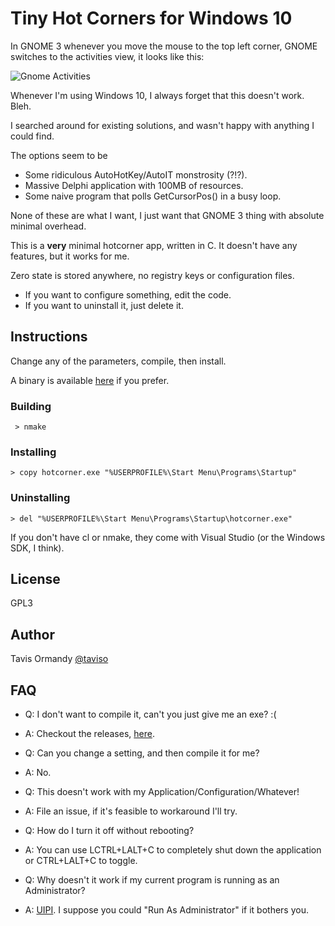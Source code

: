 # Tiny Hot Corners for Windows 10

In GNOME 3 whenever you move the mouse to the top left corner, GNOME switches to the activities view, it looks like this:

 ![Gnome Activities](https://www.gnome.org/wp-content/uploads/2016/03/window-selection-3.20-420x236.png)

Whenever I'm using Windows 10, I always forget that this doesn't work. Bleh.

I searched around for existing solutions, and wasn't happy with anything I could find.

The options seem to be

 * Some ridiculous AutoHotKey/AutoIT monstrosity (?!?).
 * Massive Delphi application with 100MB of resources.
 * Some naive program that polls GetCursorPos() in a busy loop.

None of these are what I want, I just want that GNOME 3 thing with absolute minimal overhead.

This is a **very** minimal hotcorner app, written in C. It doesn't have any features, but it works for me.

Zero state is stored anywhere, no registry keys or configuration files.

- If you want to configure something, edit the code.
- If you want to uninstall it, just delete it.

## Instructions

Change any of the parameters, compile, then install.

A binary is available [here](https://github.com/taviso/hotcorner/releases) if you prefer.

### Building

` > nmake`

### Installing

`> copy hotcorner.exe "%USERPROFILE%\Start Menu\Programs\Startup"`

### Uninstalling

 `> del "%USERPROFILE%\Start Menu\Programs\Startup\hotcorner.exe"`


If you don't have cl or nmake, they come with Visual Studio (or the Windows SDK, I think).

## License

GPL3

## Author

Tavis Ormandy [@taviso](https://github.com/taviso/)

## FAQ

* Q: I don't want to compile it, can't you just give me an exe? :(
* A: Checkout the releases, [here](https://github.com/taviso/hotcorner/releases).


* Q: Can you change a setting, and then compile it for me?
* A: No.


* Q: This doesn't work with my Application/Configuration/Whatever!
* A: File an issue, if it's feasible to workaround I'll try.


* Q: How do I turn it off without rebooting?
* A: You can use LCTRL+LALT+C to completely shut down the application or CTRL+LALT+C to toggle.

* Q: Why doesn't it work if my current program is running as an Administrator?
* A: [UIPI](https://en.wikipedia.org/wiki/User_Interface_Privilege_Isolation). I suppose you could "Run As Administrator" if it bothers you.
